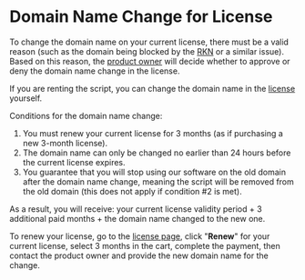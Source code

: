 # Domain Name Change for License

To change the domain name on your current license, there must be a valid reason (such as the domain being blocked by the [RKN](https://blocklist.rkn.gov.ru/) or a similar issue). Based on this reason, the [product owner](https://t.me/premiumexchanger) will decide whether to approve or deny the domain name change in the license.

If you are renting the script, you can change the domain name in the [license](https://premiumexchanger.com/ulicense/) yourself.

Conditions for the domain name change:

1. You must renew your current license for 3 months (as if purchasing a new 3-month license).
2. The domain name can only be changed no earlier than 24 hours before the current license expires.
3. You guarantee that you will stop using our software on the old domain after the domain name change, meaning the script will be removed from the old domain (this does not apply if condition #2 is met).

As a result, you will receive: your current license validity period + 3 additional paid months + the domain name changed to the new one.

To renew your license, go to the [license page](https://premiumexchanger.com/ulicense/), click "**Renew**" for your current license, select 3 months in the cart, complete the payment, then contact the product owner and provide the new domain name for the change.